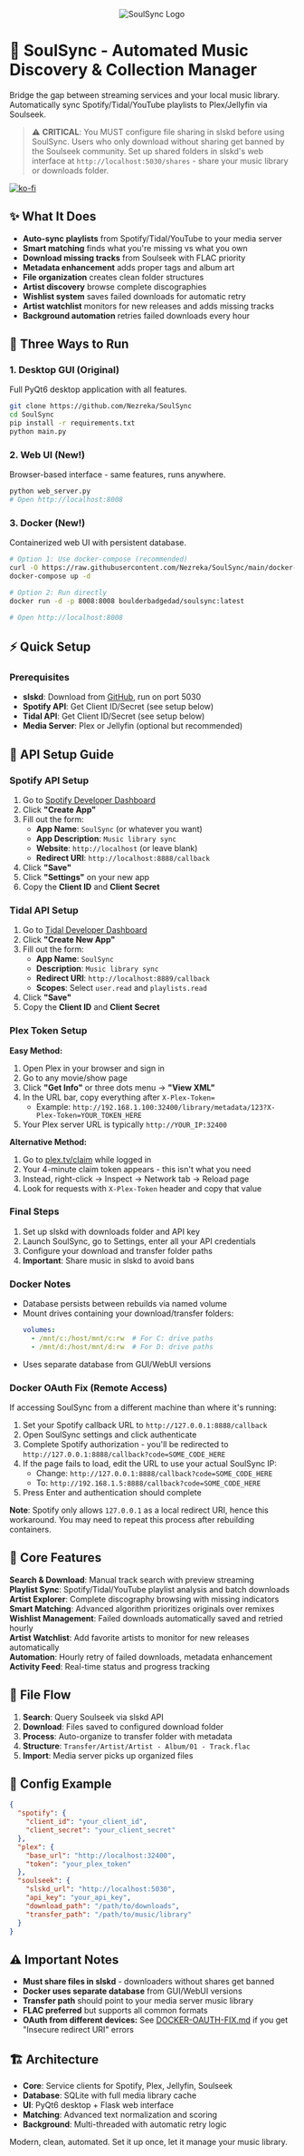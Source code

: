 <p align="center">
  <img src="./assets/trans.png" alt="SoulSync Logo">
</p>

# 🎵 SoulSync - Automated Music Discovery & Collection Manager

Bridge the gap between streaming services and your local music library. Automatically sync Spotify/Tidal/YouTube playlists to Plex/Jellyfin via Soulseek.

> ⚠️ **CRITICAL**: You MUST configure file sharing in slskd before using SoulSync. Users who only download without sharing get banned by the Soulseek community. Set up shared folders in slskd's web interface at `http://localhost:5030/shares` - share your music library or downloads folder.

[![ko-fi](https://ko-fi.com/img/githubbutton_sm.svg)](https://ko-fi.com/boulderbadgedad)

## ✨ What It Does

- **Auto-sync playlists** from Spotify/Tidal/YouTube to your media server
- **Smart matching** finds what you're missing vs what you own
- **Download missing tracks** from Soulseek with FLAC priority
- **Metadata enhancement** adds proper tags and album art
- **File organization** creates clean folder structures
- **Artist discovery** browse complete discographies
- **Wishlist system** saves failed downloads for automatic retry
- **Artist watchlist** monitors for new releases and adds missing tracks
- **Background automation** retries failed downloads every hour


## 🚀 Three Ways to Run

### 1. Desktop GUI (Original)
Full PyQt6 desktop application with all features.
```bash
git clone https://github.com/Nezreka/SoulSync
cd SoulSync
pip install -r requirements.txt
python main.py
```

### 2. Web UI (New!)
Browser-based interface - same features, runs anywhere.
```bash
python web_server.py
# Open http://localhost:8008
```

### 3. Docker (New!)
Containerized web UI with persistent database.
```bash
# Option 1: Use docker-compose (recommended)
curl -O https://raw.githubusercontent.com/Nezreka/SoulSync/main/docker-compose.yml
docker-compose up -d

# Option 2: Run directly
docker run -d -p 8008:8008 boulderbadgedad/soulsync:latest

# Open http://localhost:8008
```

## ⚡ Quick Setup

### Prerequisites
- **slskd**: Download from [GitHub](https://github.com/slskd/slskd/releases), run on port 5030
- **Spotify API**: Get Client ID/Secret (see setup below)
- **Tidal API**: Get Client ID/Secret (see setup below)  
- **Media Server**: Plex or Jellyfin (optional but recommended)

## 🔑 API Setup Guide

### Spotify API Setup
1. Go to [Spotify Developer Dashboard](https://developer.spotify.com/dashboard)
2. Click **"Create App"**
3. Fill out the form:
   - **App Name**: `SoulSync` (or whatever you want)
   - **App Description**: `Music library sync`
   - **Website**: `http://localhost` (or leave blank)
   - **Redirect URI**: `http://localhost:8888/callback`
4. Click **"Save"** 
5. Click **"Settings"** on your new app
6. Copy the **Client ID** and **Client Secret**

### Tidal API Setup
1. Go to [Tidal Developer Dashboard](https://developer.tidal.com/dashboard)
2. Click **"Create New App"**
3. Fill out the form:
   - **App Name**: `SoulSync`
   - **Description**: `Music library sync`
   - **Redirect URI**: `http://localhost:8889/callback`
   - **Scopes**: Select `user.read` and `playlists.read`
4. Click **"Save"**
5. Copy the **Client ID** and **Client Secret**

### Plex Token Setup
**Easy Method:**
1. Open Plex in your browser and sign in
2. Go to any movie/show page
3. Click **"Get Info"** or three dots menu → **"View XML"**
4. In the URL bar, copy everything after `X-Plex-Token=`
   - Example: `http://192.168.1.100:32400/library/metadata/123?X-Plex-Token=YOUR_TOKEN_HERE`
5. Your Plex server URL is typically `http://YOUR_IP:32400`

**Alternative Method:**
1. Go to [plex.tv/claim](https://plex.tv/claim) while logged in
2. Your 4-minute claim token appears - this isn't what you need
3. Instead, right-click → Inspect → Network tab → Reload page
4. Look for requests with `X-Plex-Token` header and copy that value

### Final Steps
1. Set up slskd with downloads folder and API key
2. Launch SoulSync, go to Settings, enter all your API credentials
3. Configure your download and transfer folder paths
4. **Important**: Share music in slskd to avoid bans

### Docker Notes
- Database persists between rebuilds via named volume
- Mount drives containing your download/transfer folders:
  ```yaml
  volumes:
    - /mnt/c:/host/mnt/c:rw  # For C: drive paths
    - /mnt/d:/host/mnt/d:rw  # For D: drive paths
  ```
- Uses separate database from GUI/WebUI versions

### Docker OAuth Fix (Remote Access)
If accessing SoulSync from a different machine than where it's running:

1. Set your Spotify callback URL to `http://127.0.0.1:8888/callback`
2. Open SoulSync settings and click authenticate
3. Complete Spotify authorization - you'll be redirected to `http://127.0.0.1:8888/callback?code=SOME_CODE_HERE`
4. If the page fails to load, edit the URL to use your actual SoulSync IP:
   - Change: `http://127.0.0.1:8888/callback?code=SOME_CODE_HERE`
   - To: `http://192.168.1.5:8888/callback?code=SOME_CODE_HERE`
5. Press Enter and authentication should complete

**Note**: Spotify only allows `127.0.0.1` as a local redirect URI, hence this workaround. You may need to repeat this process after rebuilding containers.

## 🎯 Core Features

**Search & Download**: Manual track search with preview streaming  
**Playlist Sync**: Spotify/Tidal/YouTube playlist analysis and batch downloads  
**Artist Explorer**: Complete discography browsing with missing indicators  
**Smart Matching**: Advanced algorithm prioritizes originals over remixes  
**Wishlist Management**: Failed downloads automatically saved and retried hourly  
**Artist Watchlist**: Add favorite artists to monitor for new releases automatically  
**Automation**: Hourly retry of failed downloads, metadata enhancement  
**Activity Feed**: Real-time status and progress tracking

## 📁 File Flow

1. **Search**: Query Soulseek via slskd API
2. **Download**: Files saved to configured download folder  
3. **Process**: Auto-organize to transfer folder with metadata
4. **Structure**: `Transfer/Artist/Artist - Album/01 - Track.flac`
5. **Import**: Media server picks up organized files

## 🔧 Config Example

```json
{
  "spotify": {
    "client_id": "your_client_id",
    "client_secret": "your_client_secret"
  },
  "plex": {
    "base_url": "http://localhost:32400",
    "token": "your_plex_token"
  },
  "soulseek": {
    "slskd_url": "http://localhost:5030", 
    "api_key": "your_api_key",
    "download_path": "/path/to/downloads",
    "transfer_path": "/path/to/music/library"
  }
}
```

## ⚠️ Important Notes

- **Must share files in slskd** - downloaders without shares get banned
- **Docker uses separate database** from GUI/WebUI versions
- **Transfer path** should point to your media server music library
- **FLAC preferred** but supports all common formats
- **OAuth from different devices:** See [DOCKER-OAUTH-FIX.md](DOCKER-OAUTH-FIX.md) if you get "Insecure redirect URI" errors

## 🏗️ Architecture

- **Core**: Service clients for Spotify, Plex, Jellyfin, Soulseek
- **Database**: SQLite with full media library cache  
- **UI**: PyQt6 desktop + Flask web interface
- **Matching**: Advanced text normalization and scoring
- **Background**: Multi-threaded with automatic retry logic

Modern, clean, automated. Set it up once, let it manage your music library.